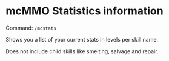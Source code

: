 # mcMMO Statistics information

Command: `/mcstats`

Shows you a list of your current stats in levels per skill name.

Does not include child skills like smelting, salvage and repair.
